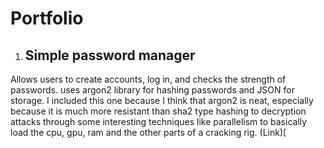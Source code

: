 # Portfolio

1)  ## Simple password manager 
Allows users to create accounts, log in, and checks the strength of passwords. uses argon2 library for hashing passwords and JSON for storage. I included this one because I think that argon2 is neat, especially because it is much more resistant than sha2 type hashing to decryption attacks through some interesting techniques like parallelism to basically load the cpu, gpu, ram and the other parts of a cracking rig.
(Link)[
